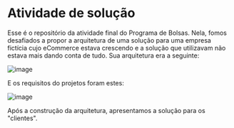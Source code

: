 # Atividade de solução

Esse é o repositório da atividade final do Programa de Bolsas. Nela, fomos desafiados a propor a arquitetura de uma solução para uma empresa fictícia cujo eCommerce estava crescendo e a solução que utilizavam não estava mais dando conta de tudo. Sua arquitetura era a seguinte:

![image](https://github.com/Robert-Marley/AtividadesDoPB-----CompassUOL/assets/85034379/2d233499-fdfc-46dd-a510-b9bd32bca86e)

E os requisitos do projetos foram estes:

![image](https://github.com/Robert-Marley/AtividadesDoPB-----CompassUOL/assets/85034379/4b71f982-1108-4e79-b0eb-422ecc481c80)


Após a construção da arquitetura, apresentamos a solução para os "clientes".
